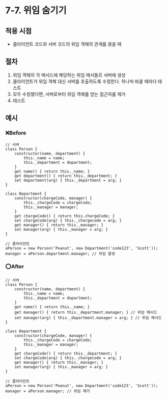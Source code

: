 # 7-7. 위임 숨기기



## 적용 시점

- 클라이언트 코드와 서버 코드의 위임 객체의 관계를 끊을 때



## 절차

1. 위임 객체의 각 메서드에 해당하는 위임 메서들르 서버에 생성
2. 클라이언트가 위임 객체 대신 서버를 호출하도록 수정한다. 하나씩 바꿀 때마다 테스트
3. 모두 수정했다면, 서버로부터 위임 객체를 얻는 접근자를 제거
4. 테스트



## 예시

### ❌Before

```tsx
// 서버
class Person {
	constructor(name, department) {
		this._name = name;
		this._department = department;
	}
	get name() { return this._name; }
	get department() { return this._department; }
	set department(arg) { this._department = arg; }
}

class Department {
	constructor(chargeCode, manager) {
		this._chargeCode = chargeCode;
		this._manager = manager;
	}
	get chargeCode() { return this.chargeCode; }
	set chargeCode(arg) { this._chargecode = arg; }
	get manager() { return this._manager; }
	set manager(arg) { this._manager = arg; }
}

// 클라이언트
aPerson = new Person('Peanut', new Department('code123', 'Scott'));
manager = aPerson.department.manager; // 위임 발생
```

### ⭕After

```tsx
// 서버
class Person {
	constructor(name, department) {
		this._name = name;
		this._department = department;
	}
	get name() { return this._name; }
	get manager() { return this._department.manager; } // 위임 메서드
	set manager(arg) { this._department.manager = arg; } // 위임 메서드
}

class Department {
	constructor(chargeCode, manager) {
		this._chargeCode = chargeCode;
		this._manager = manager;
	}
	get chargeCode() { return this._department; }
	set chargeCode(arg) { this._chargecode = arg; }
	get manager() { return this._manager; }
	set manager(arg) { this._manager = arg; }
}

// 클라이언트
aPerson = new Person('Peanut', new Department('code123', 'Scott'));
manager = aPerson.manager; // 위임 제거
```

